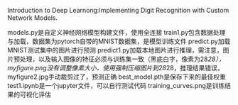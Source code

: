 Introduction to Deep Learnong:Implementing Digit Recognition with Custom Network Models.

models.py是自定义神经网络模型构建文件，使用全连接
train1.py包含数据处理与加载，数据集为pytorch自带的MNIST数据集，是模型训练文件
predict.py加载MNIST测试集中的图片进行预测
predict1.py加载本地图片进行推理，需注意，图片预处理，以及输入图像的特征必须与训练集一致（黑底白字，像素为28*28），myfigure.png没有调整像素大小，使用强制压缩图片到28*28，推理结果错误，myfigure2.jpg手动裁剪过了，预测正确
best_model.pth是保存下来的最佳权重
test1.ipynb是一个jupyter文件，可以自行测试代码
training_curves.png是训练结果的可视化评估
